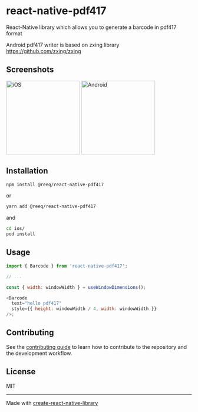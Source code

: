 # react-native-pdf417

React-Native library which allows you to generate a barcode in pdf417 format

Android pdf417 writer is based on zxing library https://github.com/zxing/zxing

## Screenshots

<div>
  <img src="https://user-images.githubusercontent.com/26365596/185647050-5623f0a1-00ca-4c64-a279-866ca21cfad2.png" alt="iOS" width="200"/>
  <img src="https://user-images.githubusercontent.com/26365596/185647152-31297ea9-7014-49f0-a2af-1a0c61feba08.png" alt="Android" width="200"/>
</div>

## Installation

```sh
npm install @reeq/react-native-pdf417
```

or

```sh
yarn add @reeq/react-native-pdf417
```

and

```sh
cd ios/
pod install
```

## Usage

```js
import { Barcode } from 'react-native-pdf417';

// ...

const { width: windowWidth } = useWindowDimensions();

<Barcode
  text="hello pdf417"
  style={{ height: windowWidth / 4, width: windowWidth }}
/>;
```

## Contributing

See the [contributing guide](CONTRIBUTING.md) to learn how to contribute to the repository and the development workflow.

## License

MIT

---

Made with [create-react-native-library](https://github.com/callstack/react-native-builder-bob)
